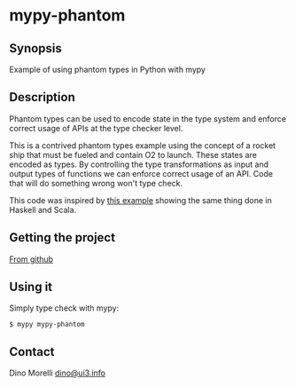 # mypy-phantom


## Synopsis

Example of using phantom types in Python with mypy


## Description

Phantom types can be used to encode state in the type system and enforce
correct usage of APIs at the type checker level.

This is a contrived phantom types example using the concept of a rocket ship
that must be fueled and contain O2 to launch. These states are encoded as
types. By controlling the type transformations as input and output types of
functions we can enforce correct usage of an API. Code that will do something
wrong won't type check.

This code was inspired by [this example](https://james-iry.blogspot.com/2010/10/phantom-types-in-haskell-and-scala.html)
showing the same thing done in Haskell and Scala.


## Getting the project

[From github](https://github.com/dino-/mypy-phantom)


## Using it

Simply type check with mypy:

    $ mypy mypy-phantom


## Contact

Dino Morelli <dino@ui3.info>
